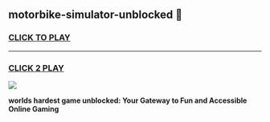 
## motorbike-simulator-unblocked 👋
<h3>
<a href="https://premium.freeplayer.one?title=motorbike-simulator-unblocked&ref=14F">CLICK TO PLAY</a></h3>
<hr>

<h3>
<a href="https://premium.freeplayer.one?title=motorbike-simulator-unblocked&ref=14F">CLICK 2 PLAY</a>
  
</h3>

<a href="https://premium.freeplayer.one?title=motorbike-simulator-unblocked&ref=12F/"><img src="https://clearcache.store/games.png"></a>


**worlds hardest game unblocked: Your Gateway to Fun and Accessible Online Gaming**
